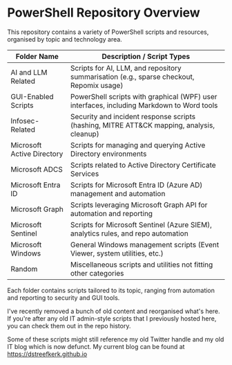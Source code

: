 # PowerShell Repository Overview

This repository contains a variety of PowerShell scripts and resources, organised by topic and technology area.

| Folder Name                  | Description / Script Types                                                                 |
|------------------------------|------------------------------------------------------------------------------------------|
| AI and LLM Related           | Scripts for AI, LLM, and repository summarisation (e.g., sparse checkout, Repomix usage) |
| GUI-Enabled Scripts          | PowerShell scripts with graphical (WPF) user interfaces, including Markdown to Word tools |
| Infosec-Related              | Security and incident response scripts (hashing, MITRE ATT&CK mapping, analysis, cleanup)|
| Microsoft Active Directory   | Scripts for managing and querying Active Directory environments                          |
| Microsoft ADCS               | Scripts related to Active Directory Certificate Services                                 |
| Microsoft Entra ID           | Scripts for Microsoft Entra ID (Azure AD) management and automation                      |
| Microsoft Graph              | Scripts leveraging Microsoft Graph API for automation and reporting                      |
| Microsoft Sentinel           | Scripts for Microsoft Sentinel (Azure SIEM), analytics rules, and repo automation        |
| Microsoft Windows            | General Windows management scripts (Event Viewer, system utilities, etc.)                |
| Random                       | Miscellaneous scripts and utilities not fitting other categories                         |

Each folder contains scripts tailored to its topic, ranging from automation and reporting to security and GUI tools.

I've recently removed a bunch of old content and reorganised what's here. If you're after any old IT admin-style scripts that I previously hosted here, you can check them out in the repo history.

Some of these scripts might still reference my old Twitter handle and my old IT blog which is now defunct. My current blog can be found at https://dstreefkerk.github.io
